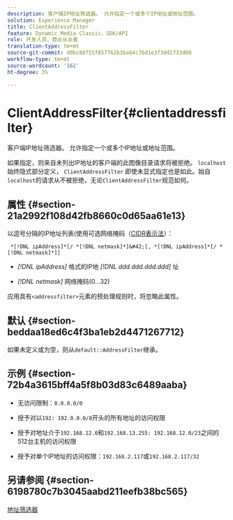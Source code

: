 ```yaml
---
description: 客户端IP地址筛选器。 允许指定一个或多个IP地址或地址范围。
solution: Experience Manager
title: ClientAddressFilter
feature: Dynamic Media Classic，SDK/API
role: 开发人员，商业从业者
translation-type: tm+mt
source-git-commit: d0bc88f55f857762b3bab4c76d1e3f3dd2733d60
workflow-type: tm+mt
source-wordcount: '162'
ht-degree: 3%

---
```



# ClientAddressFilter{#clientaddressfilter}

客户端IP地址筛选器。 允许指定一个或多个IP地址或地址范围。

如果指定，则来自未列出IP地址的客户端的此图像目录请求将被拒绝。 `localhost` 始终隐式部分定义， `ClientAddressFilter` 即使未显式指定也是如此。始自`localhost`的请求从不被拒绝，无论`ClientAddressFilter`规范如何。

## 属性 {#section-21a2992f108d42fb8660c0d65aa61e13}

以逗号分隔的IP地址列表(使用可选网络掩码（[CIDR表示法](https://en.wikipedia.org/wiki/Classless_Inter-Domain_Routing#CIDR_notation)）：

` *[!DNL ipAddress]*[/ *[!DNL netmask]*]&#42;[, *[!DNL ipAddress]*[/ *[!DNL netmask]*]]`

* *[!DNL ipAddress]* 格式的IP地 *[!DNL ddd.ddd.ddd.ddd]* 址

* *[!DNL netmask]* 网络掩码(0...32)

应用具有`<addressfilter>`元素的预处理规则时，将忽略此属性。

## 默认 {#section-beddaa18ed6c4f3ba1eb2d4471267712}

如果未定义或为空，则从`default::AddressFilter`继承。

## 示例 {#section-72b4a3615bff4a5f8b03d83c6489aaba}

* 无访问限制：`0.0.0.0/0`
* 授予对以`192: 192.0.0.0/8`开头的所有地址的访问权限
* 授予对地址介于`192.168.12.0`和`192.168.13.255: 192.168.12.0/23`之间的512台主机的访问权限

* 授予对单个IP地址的访问权限：`192.168.2.117`或`192.168.2.117/32`

## 另请参阅 {#section-6198780c7b3045aabd211eefb38bc565}

[地址筛选器](../../../../../ir-api/material-cat/image-rendering-api-ref/c-ir-material-catalog/c-ir-attributes-reference/r-ir-clientaddressfilter.md#reference-52a541cec0b0424faf263d1fb4946b5f)
